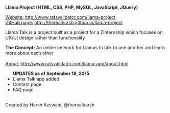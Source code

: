<b>Llama Project (HTML, CSS, PHP, MySQL, JavaScript, JQuery)</b><br>

<u>Website:</u> http://www.ratsvalidator.com/llama-project <br>
<u>GitHub page:</u> http://therealharsh.github.io/llama-project<br>

Llama Talk is a project built as a project for a Zinternship which focuses on UX/UI design rather than functionality<br>

<b>The Concept:</b> An online network for Llamas to talk to one another and learn more about each other<br><br>
<u>About:</u> http://www.ratsvalidator.com/llama-app/about.html<br>

<ul><b>UPDATES as of September 18, 2015</b>
<li>Llama Talk app added</li>
<li>Contact page</li>
<li>FAQ page</li>
</ul><br>
Created by Harsh Keswani, @therealharsh
